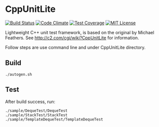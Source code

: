 # CppUnitLite
[![Build Status][travis_image]][travis_url]
[![Code Climate][codeclimate_image]][codeclimate_url]
[![Test Coverage][testcoverage_image]][testcoverage_url]
[![MIT License][license-image]][license-url]

Lightweight C++ unit test framework, is based on the original by Michael Feathers.
See http://c2.com/cgi/wiki?CppUnitLite for information.

Follow steps are use command line and under CppUnitLite directory.
## Build
<pre><code>./autogen.sh
</code></pre>

## Test
After build success, run:
<pre><code>./sample/DequeTest/DequeTest
./sample/StackTest/StackTest
./sample/TemplateDequeTest/TemplateDequeTest
</code></pre>

[travis_image]: https://travis-ci.org/ietjxdl/CppUnitLite.svg
[travis_url]: https://travis-ci.org/ietjxdl/CppUnitLite

[codeclimate_image]: https://codeclimate.com/github/ietjxdl/CppUnitLite/badges/issue_count.svg
[codeclimate_url]: https://codeclimate.com/github/ietjxdl/CppUnitLite

[testcoverage_image]: https://codeclimate.com/github/ietjxdl/CppUnitLite/badges/coverage.svg
[testcoverage_url]: https://codeclimate.com/github/ietjxdl/CppUnitLite

[license-image]: http://img.shields.io/badge/license-MIT-blue.svg?style=flat
[license-url]: LICENSE
